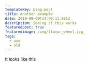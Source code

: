 ```yaml
---
templateKey: blog-post
title: Another example
date: 2019-09-09T14:49:11.985Z
description: Seeing if this works
featuredpost: true
featuredimage: /img/flavor_wheel.jpg
tags:
  - new
  - old
---
```

It looks like this

